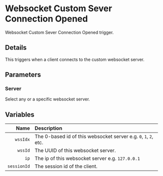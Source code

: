 # Websocket Custom Sever Connection Opened

Websocket Custom Sever Connection Opened trigger.

## Details

This triggers when a client connects to the custom websocket server.

## Parameters

### Server

Select any or a specific websocket server.

## Variables

Name | Description
----:|:------------
`wssIdx` | The 0-based id of this websocket server e.g. `0`, `1`, `2`, etc.
`wssId` | The UUID of this websocket server.
`ip` | The ip of this websocket server e.g. `127.0.0.1`
`sessionId` | The session id of the client.